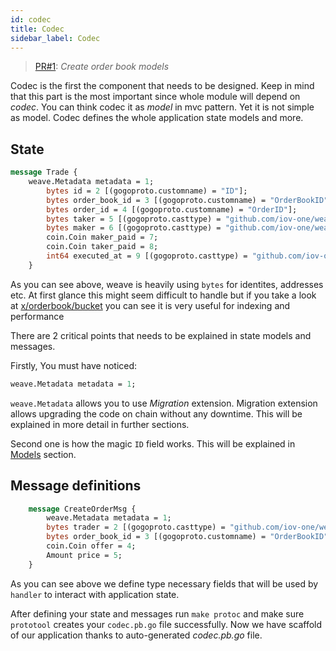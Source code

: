 ```yaml
---
id: codec
title: Codec
sidebar_label: Codec
---
```


> [PR#1](https://github.com/iov-one/tutorial/pull/1): _Create order book models_

Codec is the first the component that needs to be designed. Keep in mind that this part is the most important since whole module will depend on _codec_. You can think codec it as _model_ in mvc pattern. Yet it is not simple as model. Codec defines the whole application state models and more.

## State

```protobuf
message Trade {
    weave.Metadata metadata = 1;
        bytes id = 2 [(gogoproto.customname) = "ID"];
        bytes order_book_id = 3 [(gogoproto.customname) = "OrderBookID"];
        bytes order_id = 4 [(gogoproto.customname) = "OrderID"];
        bytes taker = 5 [(gogoproto.casttype) = "github.com/iov-one/weave.Address"];
        bytes maker = 6 [(gogoproto.casttype) = "github.com/iov-one/weave.Address"];
        coin.Coin maker_paid = 7;
        coin.Coin taker_paid = 8;
        int64 executed_at = 9 [(gogoproto.casttype) = "github.com/iov-one/weave.UnixTime"];
    }
```

As you can see above, weave is heavily using `bytes` for identites, addresses etc. At first glance this might seem difficult to handle but if you take a look at [x/orderbook/bucket](https://github.com/iov-one/tutorial/blob/master/x/orderbook/bucket.go#L125) you can see it is very useful for indexing and performance

There are 2 critical points that needs to be explained in state models and messages.

Firstly, You must have noticed:

```protobuf
weave.Metadata metadata = 1;
```

`weave.Metadata` allows you to use *Migration* extension. Migration extension allows upgrading the code on chain without any downtime. This will be explained in more detail in further sections.

Second one is how the magic `ID` field works. This will be explained in [Models](#Models) section.

## Message definitions

```protobuf
    message CreateOrderMsg {
        weave.Metadata metadata = 1;
        bytes trader = 2 [(gogoproto.casttype) = "github.com/iov-one/weave.Address"];
        bytes order_book_id = 3 [(gogoproto.customname) = "OrderBookID"];
        coin.Coin offer = 4;
        Amount price = 5;
    }
```

As you can see above we define type necessary fields that will be used by `handler` to interact with application state.

After defining your state and messages run `make protoc` and make sure `prototool` creates your `codec.pb.go` file successfully.
Now we have scaffold of our application thanks to auto-generated *codec.pb.go* file.
